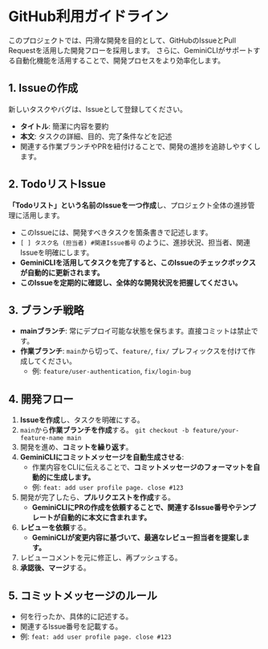 # GitHub利用ガイドライン

このプロジェクトでは、円滑な開発を目的として、GitHubのIssueとPull Requestを活用した開発フローを採用します。
さらに、GeminiCLIがサポートする自動化機能を活用することで、開発プロセスをより効率化します。

## 1. Issueの作成
新しいタスクやバグは、Issueとして登録してください。

- **タイトル**: 簡潔に内容を要約
- **本文**: タスクの詳細、目的、完了条件などを記述
- 関連する作業ブランチやPRを紐付けることで、開発の進捗を追跡しやすくします。

## 2. TodoリストIssue
**「Todoリスト」という名前のIssueを一つ作成**し、プロジェクト全体の進捗管理に活用します。

- このIssueには、開発すべきタスクを箇条書きで記述します。
- `[ ] タスク名 (担当者) #関連Issue番号` のように、進捗状況、担当者、関連Issueを明確にします。
- **GeminiCLIを活用してタスクを完了すると、このIssueのチェックボックスが自動的に更新されます。**
- **このIssueを定期的に確認し、全体的な開発状況を把握してください。**

## 3. ブランチ戦略
- **mainブランチ**: 常にデプロイ可能な状態を保ちます。直接コミットは禁止です。
- **作業ブランチ**: `main`から切って、`feature/`, `fix/` プレフィックスを付けて作成してください。
  - 例: `feature/user-authentication`, `fix/login-bug`

## 4. 開発フロー
1. **Issueを作成**し、タスクを明確にする。
2. `main`から**作業ブランチを作成**する。
   `git checkout -b feature/your-feature-name main`
3. 開発を進め、**コミットを繰り返す**。
4. **GeminiCLIにコミットメッセージを自動生成させる**:
   - 作業内容をCLIに伝えることで、**コミットメッセージのフォーマットを自動的に生成します。**
   - 例: `feat: add user profile page. close #123`
5. 開発が完了したら、**プルリクエストを作成**する。
   - **GeminiCLIにPRの作成を依頼することで、関連するIssue番号やテンプレートが自動的に本文に含まれます。**
6. **レビューを依頼**する。
   - **GeminiCLIが変更内容に基づいて、最適なレビュー担当者を提案します。**
7. レビューコメントを元に修正し、再プッシュする。
8. **承認後、マージ**する。

## 5. コミットメッセージのルール
- 何を行ったか、具体的に記述する。
- 関連するIssue番号を記載する。
- 例: `feat: add user profile page. close #123`